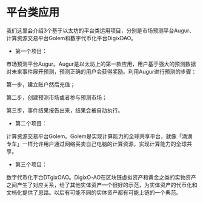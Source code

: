 # 平台类应用

我们这里会介绍3个基于以太坊的平台类运用项目，分别是市场预测平台Augur、计算资源交易平台Golem和数字代币化平台DigixDAO。

* 第一个项目：

市场预测平台Augur。Augur是以太坊上的第一款应用，用户基于强大的预测数据对未来事件展开预测，预测正确的用户会获得奖励。利用Augur进行预测的步骤：

第一步，建立账户然后充值；

第二步，创建预测市场或者参与预测市场；

第三步，事件结果报告出来，结果会被自动执行。

* 第二个项目：

计算资源交易平台Golem。Golem是实现计算能力的全球共享平台，就像「滴滴专车」一样允许用户通过网络买卖自己电脑的计算资源，实现计算能力的全球共享。

* 第三个项目：

数字代币化平台DTgixOAO。DigixO-AO在区块链虚拟资产和黄金之类的实物资产之间产生了对应关系，给了其他实体资产一个很好的示范，为实体资产的代币化和文档化提供了思路。以后有可能不同的实体资产都有可能上链的一个典范。

